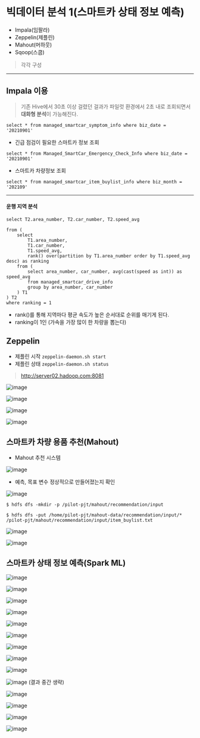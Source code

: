 # 빅데이터 분석 1(스마트카 상태 정보 예측)

- Impala(임팔라)
- Zeppelin(제플린)
- Mahout(머하웃)
- Sqoop(스쿱)

> 각각 구성

<hr>

## Impala 이용
> 기존 Hive에서 30초 이상 걸렸던 걸과가 파일럿 환경에서 2초 내로 조회되면서 **대화형 분석**이 가능해진다.

`select * from managed_smartcar_symptom_info where biz_date = '20210901'`

- 긴급 점검이 필요한 스마트카 정보 조회

`select * from Managed_SmartCar_Emergency_Check_Info where biz_date = '20210901'`

- 스마트카 차량정보 조회

`select * from managed_smartcar_item_buylist_info where biz_month = '202109'`

<hr>

#### 운행 지역 분석

```
select T2.area_number, T2.car_number, T2.speed_avg

from (
    select
        T1.area_number,
        T1.car_number,
        T1.speed_avg,
        rank() over(partition by T1.area_number order by T1.speed_avg desc) as ranking
    from ( 
        select area_number, car_number, avg(cast(speed as int)) as speed_avg
        from managed_smartcar_drive_info
        group by area_number, car_number
    ) T1
) T2
where ranking = 1
```

- rank()를 통해 지역마다 평균 속도가 높은 순서대로 순위를 매기게 된다.
- ranking이 1인 (가속을 가장 많이 한 차량을 뽑는다)

## Zeppelin

- 제플린 시작
`zeppelin-daemon.sh start`
- 제플린 상태 
`zeppelin-daemon.sh status`

> http://server02.hadoop.com:8081

![image](https://user-images.githubusercontent.com/43158502/135637485-a4297bda-48e7-46fc-987a-21e9659e3620.png)

![image](https://user-images.githubusercontent.com/43158502/136148816-80002803-67ae-488b-9e7b-b1090bb15f0c.png)

![image](https://user-images.githubusercontent.com/43158502/136148889-0bb0c0d9-a146-4345-a181-ba29427fdd84.png)


![image](https://user-images.githubusercontent.com/43158502/136148874-1dd0f5ab-0991-42ba-b625-5c83d8aeba64.png)

## 스마트카 차량 용품 추천(Mahout)

- Mahout 추천 시스템

![image](https://user-images.githubusercontent.com/43158502/136193378-d331d8b1-a50f-437b-8dd3-f9e5238320cf.png)

- 예측, 목표 변수 정상적으로 만들어졌는지 확인

![image](https://user-images.githubusercontent.com/43158502/136193409-f8613d74-ca44-4383-8340-72c7de309bfe.png)

`$ hdfs dfs -mkdir -p /pilot-pjt/mahout/recommendation/input`

`$ hdfs dfs -put /home/pilot-pjt/mahout-data/recommendation/input/* /pilot-pjt/mahout/recommendation/input/item_buylist.txt`


![image](https://user-images.githubusercontent.com/43158502/136193230-26ba78e7-308a-4a13-abf5-7d4efccd8ad1.png)

![image](https://user-images.githubusercontent.com/43158502/136193250-adfd4140-39c5-4b92-8577-8d9f136288c6.png)

## 스마트카 상태 정보 예측(Spark ML)

![image](https://user-images.githubusercontent.com/43158502/136206306-56d6aac0-f9b0-4831-90b4-fa5b22a5bbca.png)

![image](https://user-images.githubusercontent.com/43158502/136206321-ccbae0da-4825-483a-848b-0053c07dce25.png)

![image](https://user-images.githubusercontent.com/43158502/136206334-06ad0274-a907-4356-b1f9-e540d4bf2dcb.png)

![image](https://user-images.githubusercontent.com/43158502/136206358-78467618-a868-4aec-9af0-e397a7182e0a.png)

![image](https://user-images.githubusercontent.com/43158502/136206395-940a282a-3113-4080-a3db-570931467282.png)

![image](https://user-images.githubusercontent.com/43158502/136206421-98e2d2dd-4b0a-4caf-a1e1-41265817f6bd.png)

![image](https://user-images.githubusercontent.com/43158502/136206439-3c9c2de0-2897-459e-b887-710eb1dbd9d9.png)

![image](https://user-images.githubusercontent.com/43158502/136206460-3e9fee48-5ae2-47b4-a899-53dc2df0e314.png)

![image](https://user-images.githubusercontent.com/43158502/136206489-475150a3-e98a-4377-98e6-0874373463e9.png)

![image](https://user-images.githubusercontent.com/43158502/136206512-17fb12e9-1a3d-41d2-a46f-c285123a7e92.png)
(결과 중간 생략)

![image](https://user-images.githubusercontent.com/43158502/136206547-12b07dff-a1c6-48e1-b35f-bbaa49cb7156.png)

![image](https://user-images.githubusercontent.com/43158502/136206569-7c6496ec-c83f-472a-ac89-c87a16ec3ec2.png)

![image](https://user-images.githubusercontent.com/43158502/136206586-d5bb8a31-d1bf-42d1-b8c4-588db424fd35.png)

![image](https://user-images.githubusercontent.com/43158502/136206639-626b2497-fa94-403a-aa2c-da87ab26b73d.png)











